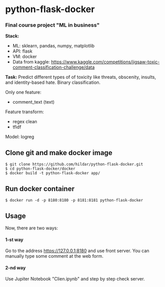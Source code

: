# python-flask-docker

### Final course project "ML in business"

**Stack:**

- ML: sklearn, pandas, numpy, matplotlib
- API: flask
- VM: docker
- Data from kaggle: https://www.kaggle.com/competitions/jigsaw-toxic-comment-classification-challenge/data

**Task:** 
Predict different types of of toxicity like threats, obscenity, insults, and identity-based hate. Binary classification.


Only one feature:
- comment_text (text)


Feature transform: 
- regex clean
- tfidf

Model: logreg

## Clone git and make docker image
```
$ git clone https://github.com/hildar/python-flask-docker.git
$ cd python-flask-docker/docker
$ docker build -t python-flask-docker app/
```

## Run docker container
```
$ docker run -d -p 8180:8180 -p 8181:8181 python-flask-docker
```

## Usage

Now, there are two ways: 

#### 1-st way

Go to the address https://127.0.0.1:8180 and use front server. You can manually type some comment at the web form.

#### 2-nd way

Use Jupiter Notebook "Clien.ipynb" and step by step check server.

